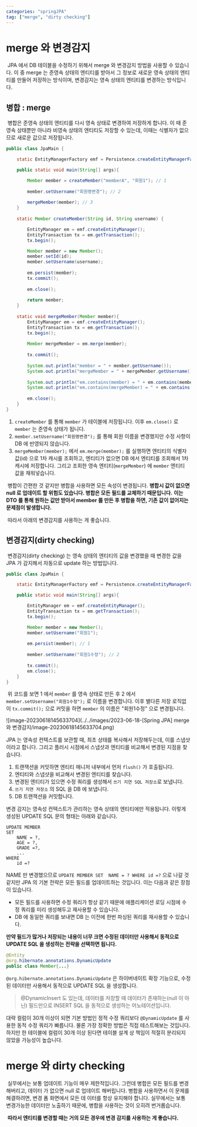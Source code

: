```yaml
---
categories: "springJPA"
tag: ["merge", "dirty checking"]
---
```


# merge 와 변경감지

​	JPA 에서 DB 테이블을 수정하기 위해서 merge 와 변경감지 방법을 사용할 수 있습니다. 이 중 merge 는 준영속 상태의 엔티티를 받아서 그 정보로 새로운 영속 상태의 엔티티를 만들어 저장하는 방식이며, 변경감지는 영속 상태의 엔티티를 변경하는 방식입니다.

## 병합 : merge

​	병합은 준영속 상태의 엔티티를 다시 영속 상태로 변경하여 저장하게 합니다. 이 때 준영속 상태뿐만 아니라 비영속 상태의 엔티티도 저장할 수 있는데, 이때는 식별자가 없으므로 새로운 값으로 저장됩니다.

```java
public class JpaMain {

    static EntityManagerFactory emf = Persistence.createEntityManagerFactory("hello");

    public static void main(String[] args){

        Member member = createMember("memberA", "회원1"); // 1
        
        member.setUsername("회원명변경"); // 2
        
        mergeMember(member); // 3
    }
    
    static Member createMember(String id, String username) {

        EntityManager em = emf.createEntityManager();
        EntityTransaction tx = em.getTransaction();
        tx.begin();

        Member member = new Member();
        member.setId(id);
        member.setUsername(username);
        
        em.persist(member);
        tx.commit();
        
        em.close();
        
        return member;
    }
    
    static void mergeMember(Member member){
        EntityManager em = emf.createEntityManager();
        EntityTransaction tx = em.getTransaction();
        tx.begin();
        
        Member mergeMember = em.merge(member);
        
        tx.commit();
        
        System.out.println("member = " + member.getUsername());
        System.out.println("mergeMember = " + mergeMember.getUsername());
        
        System.out.println("em.contains(member) = " + em.contains(member));
        System.out.println("em.contains(mergeMember) = " + em.contains(mergeMember));
        
        em.close();
    }
}
```

1. `createMember` 를 통해 `member` 가 테이블에 저장됩니다. 이후 `em.close()` 로 `member` 는 준영속 상태가 됩니다.
2. `member.setUsername("회원명변경");` 를 통해 회원 이름을 변경했지만 수정 사항이 DB 에 반영되지 않습니다.
3. `mergeMember(member);` 에서 `em.merge(member);` 를 실행하면 엔티티의 식별자 값(id) 으로 1차 캐시를 조회하고, 엔티티가 없으면 DB 에서 엔티티를 조회해서 1차 캐시에 저장합니다. 그리고 조회한 영속 엔티티(`mergeMember`) 에 `member` 엔티티 값을 채워넣습니다.

​	병합이 간편한 것 같지만 병합을 사용하면 모든 속성이 변경됩니다. **병합시 값이 없으면 null 로 업데이트 할 위험도 있습니다. 병합은 모든 필드를 교체하기 때문입니다.** **이는 DTO 를 통해 원하는 값만 받아서 member 를 만든 후 병합을 하면, 기존 값이 없어지는 문제점이 발생합니다.**

​	따라서 아래의 변경감지를 사용하는 게 좋습니다.

## 변경감지(dirty checking)

​	변경감지(dirty checking) 는 영속 상태의 엔티티의 값을 변경했을 때 변경한 값을 JPA 가 감지해서 자동으로 update 하는 방법입니다.

```java
public class JpaMain {

    static EntityManagerFactory emf = Persistence.createEntityManagerFactory("hello");

    public static void main(String[] args){

        EntityManager em = emf.createEntityManager();
        EntityTransaction tx = em.getTransaction();
        tx.begin();

        Member member = new Member();
        member.setUsername("회원1");
        
        em.persist(member); // 1
        
        member.setUsername("회원1수정"); // 2
        
        tx.commit();
        em.close();
    }
}
```

​	위 코드를 보면 1 에서 `member` 를 영속 상태로 만든 후 2 에서 `member.setUsername("회원1수정");` 로 이름을 변경합니다. 이후 별다른 저장 로직없이 `tx.commit();` 으로 커밋을 하면 `member` 의 이름은 "회원1수정" 으로 변경됩니다.

![image-20230618145633704](../../images/2023-06-18-[Spring JPA] merge 와 변경감지/image-20230618145633704.png)

JPA 는 영속성 컨텍스트를 보관할 때, 최초 상태를 복사해서 저장해두는데, 이를 스냅샷이라고 합니다. 그리고 플러시 시점에서 스냅샷과 엔티티를 비교해서 변경된 지점을 찾습니다.

1. 트랜잭션을 커밋하면 엔티티 매니저 내부에서 먼저 `flush()` 가 호출됩니다.
2. 엔티티와 스냅샷을 비교해서 변경된 엔티티를 찾습니다.
3. 변경된 엔티티가 있으면 수정 쿼리를 생성해서 `쓰기 지연 SQL 저장소`로 보냅니다.
4. `쓰기 지연 저장소` 의 SQL 을 DB 에 보냅니다.
5. DB 트랜잭션을 커밋합니다.

변경 감지는 영속성 컨텍스트가 관리하는 영속 상태의 엔티티에만 적용됩니다. 이렇게 생성된 UPDATE SQL 문의 형태는 아래와 같습니다.

```mysql
UPDATE MEMBER
SET
	NAME = ?,
	AGE = ?,
	GRADE =?,
	...
WHERE
	id =?
```

NAME 만 변경했으므로 `UPDATE MEMBER SET  NAME = ? WHERE id =?` 으로 나갈 것 같지만 JPA 의 기본 전략은 모든 필드를 업데이트하는 것입니다. 이는 다음과 같은 장점이 있습니다.

- 모든 필드를 사용하면 수정 쿼리가 항상 같기 때문에 애플리케이션 로딩 시점에 수정 쿼리를 미리 생성해두고 재사용할 수 있습니다.
- DB 에 동일한 쿼리를 보내면 DB 는 이전에 한번 파싱된 쿼리를 재사용할 수 있습니다.

**만약 필드가 많거나 저장되는 내용이 너무 크면 수정된 데이터만 사용해서 동적으로 UPDATE SQL 을 생성하는 전략을 선택하면 됩니다.**

```java
@Entity
@org.hibernate.annotations.DynamicUpdate
public class Member{...}
```

`@org.hibernate.annotations.DynamicUpdate` 은 하이버네이트 확장 기능으로, 수정된 데이터만 사용해서 동적으로 UPDATE SQL 을 생성합니다.

> @DynamicInsert 도 있는데, 데이터를 저장할 때 데이터가 존재하는(null 이 아닌) 필드만으로 INSERT SQL 을 동적으로 생성하는 어노테이션입니다.

대략 컬럼이 30개 이상이 되면 기본 방법인 정적 수정 쿼리보다 `@DynamicUpdate` 를 사용한 동적 수정 쿼리가 빠릅니다. 물론 가장 정확한 방법은 직접 테스트해보는 것입니다. 하지만 한 테이블에 컬럼이 30개 이상 된다면 테이블 설계 상 책임이 적절히 분리되지 않았을 가능성이 높습니다.



# merge 와 dirty checking

​	실무에서는 보통 업데이트 기능이 매우 제한적입니다. 그런데 병합은 모든 필드를 변경해버리고, 데이터 가 없으면 null 로 업데이트 해버립니다. 병합을 사용하면서 이 문제를 해결하려면, 변경 폼 화면에서 모든 데 이터를 항상 유지해야 합니다. 실무에서는 보통 변경가능한 데이터만 노출하기 때문에, 병합을 사용하는 것이 오히려 번거롭습니다.

​	**따라서 엔티티를 변경할 때는 거의 모든 경우에 변경 감지를 사용하는 게 좋습니다.**